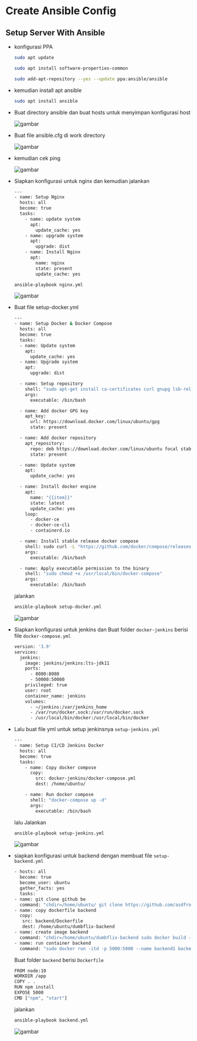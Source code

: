 # Create Ansible Config

## Setup Server With Ansible

-   konfigurasi PPA
    ```sh
    sudo apt update
    ```
    ```sh
    sudo apt install software-properties-common
    ```
    ```sh
    sudo add-apt-repository --yes --update ppa:ansible/ansible
    ```
-   kemudian install apt ansible
    ```sh
    sudo apt install ansible
    ```
-   Buat directory ansible dan buat hosts untuk menyimpan konfigurasi host

    ![gambar](assets/hosts.png)

-   Buat file ansible.cfg di work directory

    ![gambar](assets/cfg.png)

-   kemudian cek ping

    ![gambar](assets/ansibleconnect.png)

-   Siapkan konfigurasi untuk nginx dan kemudian jalankan
    ```sh
    ---
    - name: Setup Nginx
      hosts: all
      become: true
      tasks:
        - name: update system
          apt:
            update_cache: yes
        - name: upgrade system
          apt:
            upgrade: dist
        - name: Install Nginx
          apt:
            name: nginx
            state: present
            update_cache: yes
    ```
    ```sh
    ansible-playbook nginx.yml
    ```
    ![gambar](assets/nginx.png)

-   Buat file setup-docker.yml
    ```sh
    ---
    - name: Setup Docker & Docker Compose
      hosts: all
      become: true
      tasks:
      - name: Update system
        apt:
          update_cache: yes
      - name: Upgrade system
        apt:
          upgrade: dist

      - name: Setup repository
        shell: "sudo apt-get install ca-certificates curl gnupg lsb-release"
        args:
          executable: /bin/bash

      - name: Add docker GPG key
        apt_key:
          url: https://download.docker.com/linux/ubuntu/gpg
          state: present

      - name: Add docker repository
        apt_repository:
          repo: deb https://download.docker.com/linux/ubuntu focal stable
          state: present

      - name: Update system
        apt:
          update_cache: yes

      - name: Install docker engine
        apt:
          name: "{{item}}"
          state: latest
          update_cache: yes
        loop:
          - docker-ce
          - docker-ce-cli
          - containerd.io

      - name: Install stable release docker compose
        shell: sudo curl -L "https://github.com/docker/compose/releases/download/1.29.2/docker-compose-$(uname -s)-$(uname -m)" -o /usr/local/bin/docker-compose
        args:
          executable: /bin/bash

      - name: Apply executable permission to the binary
        shell: "sudo chmod +x /usr/local/bin/docker-compose"
        args:
          executable: /bin/bash
    ```
    jalankan
    ```sh
    ansible-playbook setup-docker.yml
    ```
    ![gambar](assets/docker.png)

-   Siapkan konfigurasi untuk jenkins dan Buat folder `docker-jenkins` berisi file `docker-compose.yml`
    ```sh
    version: '3.9'
    services:
      jenkins:
        image: jenkins/jenkins:lts-jdk11
        ports:
          - 8080:8080
          - 50000:50000
        privileged: true
        user: root
        container_name: jenkins
        volumes:
          - ~/jenkins:/var/jenkins_home
          - /var/run/docker.sock:/var/run/docker.sock
          - /usr/local/bin/docker:/usr/local/bin/docker   
    ```
-   Lalu buat file yml untuk setup jenkinsnya `setup-jenkins.yml`
    ```sh
    ---
    - name: Setup CI/CD Jenkins Docker
      hosts: all
      become: true
      tasks:
        - name: Copy docker compose
          copy:
            src: docker-jenkins/docker-compose.yml
            dest: /home/ubuntu/

        - name: Run docker compose
          shell: "docker-compose up -d"
          args:
            executable: /bin/bash
    ```
    lalu Jalankan
    ```sh
    ansible-playbook setup-jenkins.yml
    ```
    ![gambar](assets/jenkins.png)

-   siapkan konfigurasi untuk backend dengan membuat file `setup-backend.yml`
    ```sh
    - hosts: all
      become: true
      become_user: ubuntu
      gather_facts: yes
      tasks:
    - name: git clone github be
      command: "chdir=/home/ubuntu/ git clone https://github.com/asdfroot/dumbflix-backend.git"
    - name: copy dockerfile backend
      copy:
       src: backend/Dockerfile
       dest: /home/ubuntu/dumbflix-backend
    - name: create image backend
      command: "chdir=/home/ubuntu/dumbflix-backend sudo docker build -t backend1 ."
    - name: run container backend
      command: "sudo docker run -itd -p 5000:5000 --name backend1 backend1"
    ```
    Buat folder `backend` berisi `Dockerfile`
    ```sh
    FROM node:10
    WORKDIR /app
    COPY . .
    RUN npm install
    EXPOSE 5000
    CMD ["npm", "start"]
    ```
    jalankan
    ```sh
    ansible-playbook backend.yml
    ```
    ![gambar](assets/backyml.png)
